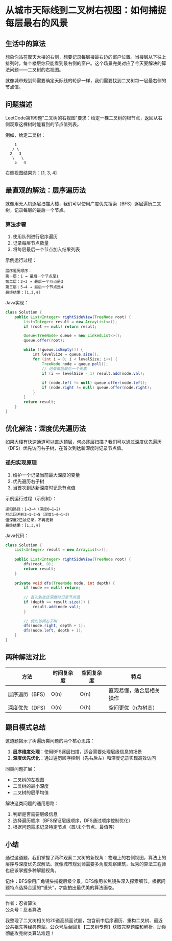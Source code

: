 # 从城市天际线到二叉树右视图：如何捕捉每层最右的风景

## 生活中的算法
想象你站在摩天大楼的右侧，想要记录每层楼最右边的窗户位置。当楼层从下往上排列时，每个楼层你只能看到最右侧的窗户。这个场景完美对应了今天要解决的算法问题——二叉树的右视图。

就像城市规划师需要确定天际线的轮廓一样，我们需要找到二叉树每一层最右侧的节点值。

## 问题描述
LeetCode第199题"二叉树的右视图"要求：给定一棵二叉树的根节点，返回从右侧观察这棵树时能看到的节点值列表。

例如，给定二叉树：
```
    1
   / \
  2   3
   \   \
    5   4
```
右侧视图结果为：[1, 3, 4]

## 最直观的解法：层序遍历法
就像用无人机逐层扫描大楼，我们可以使用广度优先搜索（BFS）逐层遍历二叉树，记录每层的最后一个节点。

### 算法步骤
1. 使用队列进行层序遍历
2. 记录每层节点数量
3. 将每层最后一个节点加入结果列表

示例运行过程：
```
层序遍历顺序：
第一层：1 → 最后一个节点是1
第二层：2→3 → 最后一个节点是3
第三层：5→4 → 最后一个节点是4
最终结果：[1,3,4]
```

Java实现：
```java
class Solution {
    public List<Integer> rightSideView(TreeNode root) {
        List<Integer> result = new ArrayList<>();
        if (root == null) return result;

        Queue<TreeNode> queue = new LinkedList<>();
        queue.offer(root);

        while (!queue.isEmpty()) {
            int levelSize = queue.size();
            for (int i = 0; i < levelSize; i++) {
                TreeNode node = queue.poll();
                // 记录每层最后一个元素
                if (i == levelSize - 1) result.add(node.val);
                
                if (node.left != null) queue.offer(node.left);
                if (node.right != null) queue.offer(node.right);
            }
        }
        return result;
    }
}
```

## 优化解法：深度优先遍历法
如果大楼有快速通道可以直达顶层，何必逐层扫描？我们可以通过深度优先遍历（DFS）优先访问右子树，在首次到达新深度时记录节点值。

### 递归实现原理
1. 维护一个记录当前最大深度的变量
2. 优先遍历右子树
3. 当首次到达新深度时记录节点值

示例运行过程（示例树）：
```
递归路径：1→3→4（深度0→1→2）
然后回溯到3→1→2→5（深度1→0→1→2）
但深度2已被记录，不再更新
最终结果：[1,3,4]
```

Java代码：
```java
class Solution {
    List<Integer> result = new ArrayList<>();
    
    public List<Integer> rightSideView(TreeNode root) {
        dfs(root, 0);
        return result;
    }
    
    private void dfs(TreeNode node, int depth) {
        if (node == null) return;
        
        // 首次到达该深度时记录节点值
        if (depth == result.size()) {
            result.add(node.val);
        }
        
        // 优先访问右子树
        dfs(node.right, depth + 1);
        dfs(node.left, depth + 1);
    }
}
```

## 两种解法对比
| 方法               | 时间复杂度 | 空间复杂度 | 特点                     |
|--------------------|------------|------------|--------------------------|
| 层序遍历（BFS）    | O(n)       | O(n)       | 直观易懂，适合层相关操作 |
| 深度优先（DFS）    | O(n)       | O(h)       | 空间更优（h为树高）      |

## 题目模式总结
这道题揭示了树遍历类问题的两个核心思路：
1. **层序维度处理**：使用BFS逐层扫描，适合需要处理层级信息的场景
2. **深度优先优化**：通过遍历顺序控制（先右后左）和深度记录实现高效访问

同类问题扩展：
- 二叉树的左视图
- 二叉树的最小深度
- 二叉树的层平均值

解决这类问题的通用思路：
1. 判断是否需要层级信息
2. 选择遍历顺序（BFS保证层级顺序，DFS通过顺序控制优化）
3. 根据问题需求记录特定节点（首/末个节点、最值等）

## 小结
通过这道题，我们掌握了两种观察二叉树的新视角：物理上的右侧视图，算法上的层序与深度优先双解法。就像城市规划师需要多角度观察建筑，优秀的算法工程师也应该掌握多种解题视角。

记住：BFS像用广角镜头捕捉层级全景，DFS像用长焦镜头深入探索细节。根据问题特点选择合适的"镜头"，才能拍出最优美的算法画卷。

---

作者：忍者算法  
公众号：忍者算法

我整理了二叉树相关的20道高频面试题，包含前中后序遍历、重构二叉树、最近公共祖先等经典题型。公众号后台回复【二叉树专题】获取完整题库和解析，助你彻底攻克树类算法难题！